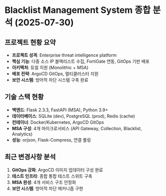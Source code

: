 # Blacklist Management System 종합 분석 (2025-07-30)

## 프로젝트 현황 요약
- **프로젝트 성격**: Enterprise threat intelligence platform
- **핵심 기능**: 다중 소스 IP 블랙리스트 수집, FortiGate 연동, GitOps 기반 배포
- **아키텍처**: 듀얼 지원 (Monolithic + MSA)
- **배포 전략**: ArgoCD GitOps, 멀티클러스터 지원
- **보안 시스템**: 방어적 차단 시스템 구축 완료

## 기술 스택 현황
- **백엔드**: Flask 2.3.3, FastAPI (MSA), Python 3.9+
- **데이터베이스**: SQLite (dev), PostgreSQL (prod), Redis (cache)
- **컨테이너**: Docker/Kubernetes, ArgoCD GitOps
- **MSA 구성**: 4개 마이크로서비스 (API Gateway, Collection, Blacklist, Analytics)
- **성능**: orjson, Flask-Compress, 연결 풀링

## 최근 변경사항 분석
1. **GitOps 강화**: ArgoCD 이미지 업데이터 구성 완료
2. **테스트 인프라**: 종합 통합 테스트 스위트 구축
3. **MSA 완성**: 4개 서비스 구조 안정화
4. **보안 시스템**: 방어적 차단 메커니즘 구현